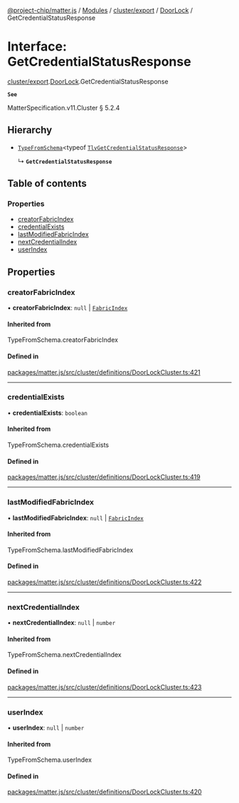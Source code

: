 [@project-chip/matter.js](../README.md) / [Modules](../modules.md) / [cluster/export](../modules/cluster_export.md) / [DoorLock](../modules/cluster_export.DoorLock.md) / GetCredentialStatusResponse

# Interface: GetCredentialStatusResponse

[cluster/export](../modules/cluster_export.md).[DoorLock](../modules/cluster_export.DoorLock.md).GetCredentialStatusResponse

**`See`**

MatterSpecification.v11.Cluster § 5.2.4

## Hierarchy

- [`TypeFromSchema`](../modules/tlv_export.md#typefromschema)\<typeof [`TlvGetCredentialStatusResponse`](../modules/cluster_export.DoorLock.md#tlvgetcredentialstatusresponse)\>

  ↳ **`GetCredentialStatusResponse`**

## Table of contents

### Properties

- [creatorFabricIndex](cluster_export.DoorLock.GetCredentialStatusResponse.md#creatorfabricindex)
- [credentialExists](cluster_export.DoorLock.GetCredentialStatusResponse.md#credentialexists)
- [lastModifiedFabricIndex](cluster_export.DoorLock.GetCredentialStatusResponse.md#lastmodifiedfabricindex)
- [nextCredentialIndex](cluster_export.DoorLock.GetCredentialStatusResponse.md#nextcredentialindex)
- [userIndex](cluster_export.DoorLock.GetCredentialStatusResponse.md#userindex)

## Properties

### creatorFabricIndex

• **creatorFabricIndex**: ``null`` \| [`FabricIndex`](../modules/datatype_export.md#fabricindex)

#### Inherited from

TypeFromSchema.creatorFabricIndex

#### Defined in

[packages/matter.js/src/cluster/definitions/DoorLockCluster.ts:421](https://github.com/project-chip/matter.js/blob/5f71eedebdb9fa54338bde320c311bb359b7455d/packages/matter.js/src/cluster/definitions/DoorLockCluster.ts#L421)

___

### credentialExists

• **credentialExists**: `boolean`

#### Inherited from

TypeFromSchema.credentialExists

#### Defined in

[packages/matter.js/src/cluster/definitions/DoorLockCluster.ts:419](https://github.com/project-chip/matter.js/blob/5f71eedebdb9fa54338bde320c311bb359b7455d/packages/matter.js/src/cluster/definitions/DoorLockCluster.ts#L419)

___

### lastModifiedFabricIndex

• **lastModifiedFabricIndex**: ``null`` \| [`FabricIndex`](../modules/datatype_export.md#fabricindex)

#### Inherited from

TypeFromSchema.lastModifiedFabricIndex

#### Defined in

[packages/matter.js/src/cluster/definitions/DoorLockCluster.ts:422](https://github.com/project-chip/matter.js/blob/5f71eedebdb9fa54338bde320c311bb359b7455d/packages/matter.js/src/cluster/definitions/DoorLockCluster.ts#L422)

___

### nextCredentialIndex

• **nextCredentialIndex**: ``null`` \| `number`

#### Inherited from

TypeFromSchema.nextCredentialIndex

#### Defined in

[packages/matter.js/src/cluster/definitions/DoorLockCluster.ts:423](https://github.com/project-chip/matter.js/blob/5f71eedebdb9fa54338bde320c311bb359b7455d/packages/matter.js/src/cluster/definitions/DoorLockCluster.ts#L423)

___

### userIndex

• **userIndex**: ``null`` \| `number`

#### Inherited from

TypeFromSchema.userIndex

#### Defined in

[packages/matter.js/src/cluster/definitions/DoorLockCluster.ts:420](https://github.com/project-chip/matter.js/blob/5f71eedebdb9fa54338bde320c311bb359b7455d/packages/matter.js/src/cluster/definitions/DoorLockCluster.ts#L420)
